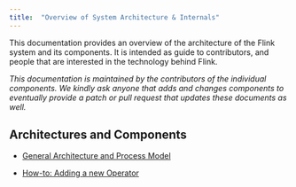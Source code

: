 ```yaml
---
title:  "Overview of System Architecture & Internals"
---
```


This documentation provides an overview of the architecture of the Flink system
and its components. It is intended as guide to contributors, and people
that are interested in the technology behind Flink.

*This documentation is maintained by the contributors of the individual components.
We kindly ask anyone that adds and changes components to eventually provide a patch
or pull request that updates these documents as well.*


## Architectures and Components

- [General Architecture and Process Model](general_arch.html)

<!--
- [Life Cycle of a Program](program_life_cycle.html)

- [Jobs and Scheduling](job_scheduling.html)

- [Distributed Runtime](distributed_runtime.html)

- [Runtime Algorithms and Memory Management](operators_and_memory.html)

- [Program Optimizer](optimizer.html)
-->

- [How-to: Adding a new Operator](add_operator.html)

<!--
- [Java API, Types, and Type Extraction](types.html)
-->

<!--
- [RPC and JobManager Communication](rpc_transfer.html)
-->

